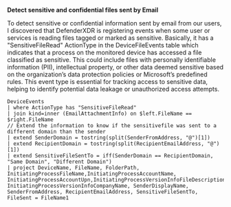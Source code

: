 **Detect sensitive and confidential files sent by Email**

To detect sensitive or confidential information sent by email from our users, I discovered that DefenderXDR is registering events when some user or services is reading files tagged or marked as sensitive. Basically, it has a "SensitiveFileRead" ActionType in the DeviceFileEvents table which indicates that a process on the monitored device has accessed a file classified as sensitive. This could include files with personally identifiable information (PII), intellectual property, or other data deemed sensitive based on the organization’s data protection policies or Microsoft’s predefined rules.
This event type is essential for tracking access to sensitive data, helping to identify potential data leakage or unauthorized access attempts. 
```
DeviceEvents
| where ActionType has "SensitiveFileRead"
| join kind=inner (EmailAttachmentInfo) on $left.FileName == $right.FileName
// Extend the information to know if the sensitivefile was sent to a different domain than the sender
| extend SenderDomain = tostring(split(SenderFromAddress, "@")[1])
| extend RecipientDomain = tostring(split(RecipientEmailAddress, "@")[1])
| extend SensitiveFileSentTo = iff(SenderDomain == RecipientDomain, "Same Domain", "Different Domain")
| project DeviceName, FileName, FolderPath, InitiatingProcessFileName,InitiatingProcessAccountName, InitiatingProcessAccountUpn,InitiatingProcessVersionInfoFileDescription, InitiatingProcessVersionInfoCompanyName, SenderDisplayName, SenderFromAddress, RecipientEmailAddress, SensitiveFileSentTo, FileSent = FileName1
```
